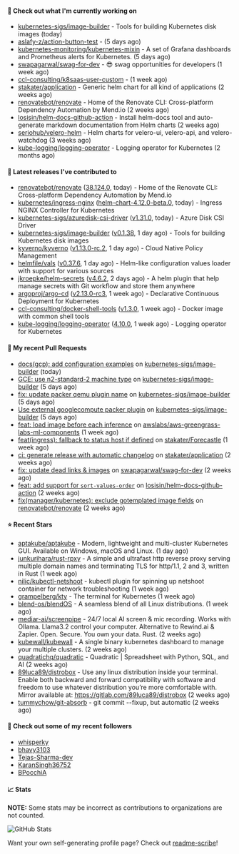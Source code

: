 #### 👷 Check out what I'm currently working on

- [kubernetes-sigs/image-builder](https://github.com/kubernetes-sigs/image-builder) - Tools for building Kubernetes disk images (today)
- [aslafy-z/action-button-test](https://github.com/aslafy-z/action-button-test) -  (5 days ago)
- [kubernetes-monitoring/kubernetes-mixin](https://github.com/kubernetes-monitoring/kubernetes-mixin) -  A set of Grafana dashboards and Prometheus alerts for Kubernetes. (5 days ago)
- [swapagarwal/swag-for-dev](https://github.com/swapagarwal/swag-for-dev) - 😎 swag opportunities for developers (1 week ago)
- [ccl-consulting/k8saas-user-custom](https://github.com/ccl-consulting/k8saas-user-custom) -  (1 week ago)
- [stakater/application](https://github.com/stakater/application) - Generic helm chart for all kind of applications (2 weeks ago)
- [renovatebot/renovate](https://github.com/renovatebot/renovate) - Home of the Renovate CLI: Cross-platform Dependency Automation by Mend.io (2 weeks ago)
- [losisin/helm-docs-github-action](https://github.com/losisin/helm-docs-github-action) - Install helm-docs tool and auto-generate markdown documentation from Helm charts (2 weeks ago)
- [seriohub/velero-helm](https://github.com/seriohub/velero-helm) - Helm charts for velero-ui, velero-api, and velero-watchdog (3 weeks ago)
- [kube-logging/logging-operator](https://github.com/kube-logging/logging-operator) - Logging operator for Kubernetes (2 months ago)

#### 🔭 Latest releases I've contributed to

- [renovatebot/renovate](https://github.com/renovatebot/renovate) ([38.124.0](https://github.com/renovatebot/renovate/releases/tag/38.124.0), today) - Home of the Renovate CLI: Cross-platform Dependency Automation by Mend.io
- [kubernetes/ingress-nginx](https://github.com/kubernetes/ingress-nginx) ([helm-chart-4.12.0-beta.0](https://github.com/kubernetes/ingress-nginx/releases/tag/helm-chart-4.12.0-beta.0), today) - Ingress NGINX Controller for Kubernetes
- [kubernetes-sigs/azuredisk-csi-driver](https://github.com/kubernetes-sigs/azuredisk-csi-driver) ([v1.31.0](https://github.com/kubernetes-sigs/azuredisk-csi-driver/releases/tag/v1.31.0), today) - Azure Disk CSI Driver
- [kubernetes-sigs/image-builder](https://github.com/kubernetes-sigs/image-builder) ([v0.1.38](https://github.com/kubernetes-sigs/image-builder/releases/tag/v0.1.38), 1 day ago) - Tools for building Kubernetes disk images
- [kyverno/kyverno](https://github.com/kyverno/kyverno) ([v1.13.0-rc.2](https://github.com/kyverno/kyverno/releases/tag/v1.13.0-rc.2), 1 day ago) - Cloud Native Policy Management
- [helmfile/vals](https://github.com/helmfile/vals) ([v0.37.6](https://github.com/helmfile/vals/releases/tag/v0.37.6), 1 day ago) - Helm-like configuration values loader with support for various sources
- [jkroepke/helm-secrets](https://github.com/jkroepke/helm-secrets) ([v4.6.2](https://github.com/jkroepke/helm-secrets/releases/tag/v4.6.2), 2 days ago) - A helm plugin that help manage secrets with Git workflow and store them anywhere
- [argoproj/argo-cd](https://github.com/argoproj/argo-cd) ([v2.13.0-rc3](https://github.com/argoproj/argo-cd/releases/tag/v2.13.0-rc3), 1 week ago) - Declarative Continuous Deployment for Kubernetes
- [ccl-consulting/docker-shell-tools](https://github.com/ccl-consulting/docker-shell-tools) ([v1.3.0](https://github.com/ccl-consulting/docker-shell-tools/releases/tag/v1.3.0), 1 week ago) - Docker image with common shell tools
- [kube-logging/logging-operator](https://github.com/kube-logging/logging-operator) ([4.10.0](https://github.com/kube-logging/logging-operator/releases/tag/4.10.0), 1 week ago) - Logging operator for Kubernetes

#### 🔨 My recent Pull Requests

- [docs(gcp): add configuration examples](https://github.com/kubernetes-sigs/image-builder/pull/1608) on [kubernetes-sigs/image-builder](https://github.com/kubernetes-sigs/image-builder) (today)
- [GCE: use n2-standard-2 machine type](https://github.com/kubernetes-sigs/image-builder/pull/1584) on [kubernetes-sigs/image-builder](https://github.com/kubernetes-sigs/image-builder) (5 days ago)
- [fix: update packer qemu plugin name](https://github.com/kubernetes-sigs/image-builder/pull/1582) on [kubernetes-sigs/image-builder](https://github.com/kubernetes-sigs/image-builder) (5 days ago)
- [Use external googlecompute packer plugin](https://github.com/kubernetes-sigs/image-builder/pull/1581) on [kubernetes-sigs/image-builder](https://github.com/kubernetes-sigs/image-builder) (5 days ago)
- [feat: load image before each inference](https://github.com/awslabs/aws-greengrass-labs-ml-components/pull/6) on [awslabs/aws-greengrass-labs-ml-components](https://github.com/awslabs/aws-greengrass-labs-ml-components) (1 week ago)
- [feat(ingress): fallback to status host if defined](https://github.com/stakater/Forecastle/pull/446) on [stakater/Forecastle](https://github.com/stakater/Forecastle) (1 week ago)
- [ci: generate release with automatic changelog](https://github.com/stakater/application/pull/353) on [stakater/application](https://github.com/stakater/application) (2 weeks ago)
- [fix: update dead links &amp; images](https://github.com/swapagarwal/swag-for-dev/pull/1266) on [swapagarwal/swag-for-dev](https://github.com/swapagarwal/swag-for-dev) (2 weeks ago)
- [feat: add support for `sort-values-order`](https://github.com/losisin/helm-docs-github-action/pull/270) on [losisin/helm-docs-github-action](https://github.com/losisin/helm-docs-github-action) (2 weeks ago)
- [fix(manager/kubernetes): exclude gotemplated image fields](https://github.com/renovatebot/renovate/pull/31624) on [renovatebot/renovate](https://github.com/renovatebot/renovate) (2 weeks ago)

#### ⭐ Recent Stars

- [aptakube/aptakube](https://github.com/aptakube/aptakube) - Modern, lightweight and multi-cluster Kubernetes GUI. Available on Windows, macOS and Linux. (1 day ago)
- [junkurihara/rust-rpxy](https://github.com/junkurihara/rust-rpxy) - A simple and ultrafast http reverse proxy serving multiple domain names and terminating TLS for http/1.1, 2 and 3, written in Rust (1 week ago)
- [nilic/kubectl-netshoot](https://github.com/nilic/kubectl-netshoot) - kubectl plugin for spinning up netshoot container for network troubleshooting (1 week ago)
- [grampelberg/kty](https://github.com/grampelberg/kty) - The terminal for Kubernetes (1 week ago)
- [blend-os/blendOS](https://github.com/blend-os/blendOS) - A seamless blend of all Linux distributions. (1 week ago)
- [mediar-ai/screenpipe](https://github.com/mediar-ai/screenpipe) - 24/7 local AI screen &amp; mic recording. Works with Ollama. Llama3.2 control your computer. Alternative to Rewind.ai &amp; Zapier. Open. Secure. You own your data. Rust. (2 weeks ago)
- [kubewall/kubewall](https://github.com/kubewall/kubewall) - A single binary kubernetes dashboard to manage your multiple clusters. (2 weeks ago)
- [quadratichq/quadratic](https://github.com/quadratichq/quadratic) - Quadratic | Spreadsheet with Python, SQL, and AI (2 weeks ago)
- [89luca89/distrobox](https://github.com/89luca89/distrobox) - Use any linux distribution inside your terminal. Enable both backward and forward compatibility with software and freedom to use whatever distribution you’re more comfortable with. Mirror available at: https://gitlab.com/89luca89/distrobox (2 weeks ago)
- [tummychow/git-absorb](https://github.com/tummychow/git-absorb) - git commit --fixup, but automatic (2 weeks ago)

#### 👯 Check out some of my recent followers

- [whisperky](https://github.com/whisperky)
- [bhavy3103](https://github.com/bhavy3103)
- [Tejas-Sharma-dev](https://github.com/Tejas-Sharma-dev)
- [KaranSingh36752](https://github.com/KaranSingh36752)
- [BPocchiA](https://github.com/BPocchiA)

#### 📈 Stats

**NOTE:** Some stats may be incorrect as contributions to organizations
are not counted.

![GitHub Stats](https://github-readme-stats.vercel.app/api?username=aslafy-z&count_private=false&theme=tokyonight&show_icons=true)

Want your own self-generating profile page? Check out [readme-scribe](https://github.com/muesli/readme-scribe)!
